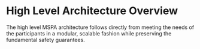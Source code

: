 # High Level Architecture Overview

The high level MSPA architecture follows directly from meeting the needs of the participants in a modular, scalable fashion while preserving the fundamental safety guarantees.
